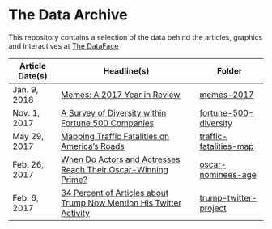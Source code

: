 # The Data Archive
This repository contains a selection of the data behind the articles, graphics and interactives at [The DataFace](http://thedataface.com/)


Article Date(s) | Headline(s) | Folder
---|---------|-------------
Jan. 9, 2018 | [Memes: A 2017 Year in Review](http://thedataface.com/2018/01/culture/memes) | [memes-2017](memes-2017)
Nov. 1, 2017 | [A Survey of Diversity within Fortune 500 Companies](http://thedataface.com/2017/11/economy/fortune-500-diversity) | [fortune-500-diversity](fortune-500-diversity)
May 29, 2017 | [Mapping Traffic Fatalities on America’s Roads](http://thedataface.com/traffic-fatalities/) | [traffic-fatalities-map](traffic-fatalities-map)
Feb. 26, 2017 | [When Do Actors and Actresses Reach Their Oscar-Winning Prime?](http://thedataface.com/2017/02/culture/oscar-nominees-age) | [oscar-nominees-age](oscar-nominees-age)
Feb. 6, 2017 | [34 Percent of Articles about Trump Now Mention His Twitter Activity](http://thedataface.com/2017/02/politics/trumps-twitter-activity) | [trump-twitter-project](trump-twitter-project)
